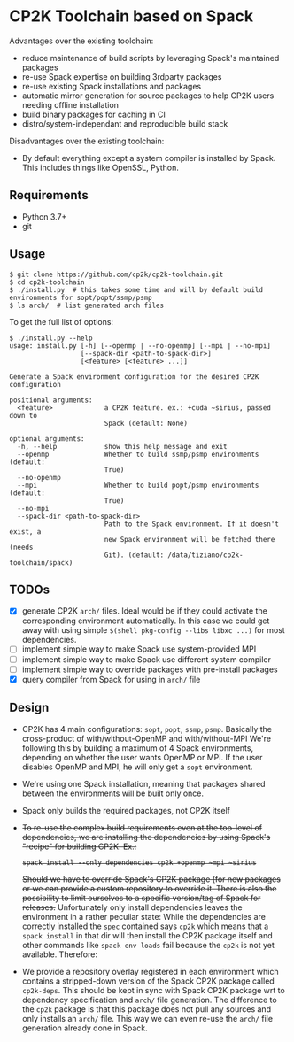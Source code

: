 # CP2K Toolchain based on Spack

Advantages over the existing toolchain:

* reduce maintenance of build scripts by leveraging Spack's maintained packages
* re-use Spack expertise on building 3rdparty packages
* re-use existing Spack installations and packages
* automatic mirror generation for source packages to help CP2K users needing offline installation
* build binary packages for caching in CI
* distro/system-independant and reproducible build stack

Disadvantages over the existing toolchain:

* By default everything except a system compiler is installed by Spack. This includes things like OpenSSL, Python.

## Requirements

* Python 3.7+
* git

## Usage

```console
$ git clone https://github.com/cp2k/cp2k-toolchain.git
$ cd cp2k-toolchain
$ ./install.py  # this takes some time and will by default build environments for sopt/popt/ssmp/psmp
$ ls arch/  # list generated arch files
```

To get the full list of options:

```console
$ ./install.py --help
usage: install.py [-h] [--openmp | --no-openmp] [--mpi | --no-mpi]
                  [--spack-dir <path-to-spack-dir>]
                  [<feature> [<feature> ...]]

Generate a Spack environment configuration for the desired CP2K configuration

positional arguments:
  <feature>             a CP2K feature. ex.: +cuda ~sirius, passed down to
                        Spack (default: None)

optional arguments:
  -h, --help            show this help message and exit
  --openmp              Whether to build ssmp/psmp environments (default:
                        True)
  --no-openmp
  --mpi                 Whether to build popt/psmp environments (default:
                        True)
  --no-mpi
  --spack-dir <path-to-spack-dir>
                        Path to the Spack environment. If it doesn't exist, a
                        new Spack environment will be fetched there (needs
                        Git). (default: /data/tiziano/cp2k-toolchain/spack)
```

## TODOs

* [x] generate CP2K `arch/` files. Ideal would be if they could activate the corresponding environment automatically.
      In this case we could get away with using simple `$(shell pkg-config --libs libxc ...)` for most dependencies.
* [ ] implement simple way to make Spack use system-provided MPI
* [ ] implement simple way to make Spack use different system compiler
* [ ] implement simple way to override packages with pre-install packages
* [x] query compiler from Spack for using in `arch/` file

## Design

* CP2K has 4 main configurations: `sopt`, `popt`, `ssmp`, `psmp`.
  Basically the cross-product of with/without-OpenMP and with/without-MPI
  We're following this by building a maximum of 4 Spack environments,
  depending on whether the user wants OpenMP or MPI.
  If the user disables OpenMP and MPI, he will only get a `sopt` environment.
* We're using one Spack installation, meaning that packages shared between the
  environments will be built only once.
* Spack only builds the required packages, not CP2K itself
* <s>To re-use the complex build requirements even at the top-level of dependencies,
  we are installing the dependencies by using Spack's "recipe" for building CP2K.
  Ex.:

      spack install --only dependencies cp2k +openmp ~mpi ~sirius

  Should we have to override Spack's CP2K package (for new packages or  we can provide a custom repository
  to override it. There is also the possibility to limit ourselves to a specific version/tag
  of Spack for releases.</s>
  Unfortunately only install dependencies leaves the environment in a rather peculiar state:
  While the dependencies are correctly installed the `spec` contained says `cp2k` which means that a
  `spack install` in that dir will then install the CP2K package itself and other commands like `spack env loads`
  fail because the `cp2k` is not yet available. Therefore:
* We provide a repository overlay registered in each environment which contains a stripped-down version of
  the Spack CP2K package called `cp2k-deps`. This should be kept in sync with Spack CP2K package wrt to
  dependency specification and `arch/` file generation. The difference to the `cp2k` package is that this
  package does not pull any sources and only installs an `arch/` file. This way we can even re-use the `arch/`
  file generation already done in Spack.

